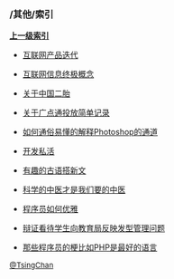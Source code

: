 ### /其他/索引


**[上一级索引]()**

- [互联网产品迭代](/其他/互联网产品迭代)

- [互联网信息终极概念](/其他/互联网信息终极概念)

- [关于中国二胎](/其他/关于中国二胎)

- [关于广点通投放简单记录](/其他/关于广点通投放简单记录)

- [如何通俗易懂的解释Photoshop的通道](/其他/如何通俗易懂的解释Photoshop的通道)

- [开发私活](/其他/开发私活)

- [有趣的古语搭新文](/其他/有趣的古语搭新文)

- [科学的中医才是我们要的中医](/其他/科学的中医才是我们要的中医)

- [程序员如何优雅](/其他/程序员如何优雅)

- [辩证看待学生向教育局反映发型管理问题](/其他/辩证看待学生向教育局反映发型管理问题)

- [那些程序员的梗比如PHP是最好的语言](/其他/那些程序员的梗比如PHP是最好的语言)


<font size=2 color='grey'> [@TsingChan](http://www.9ong.com/) </font>

